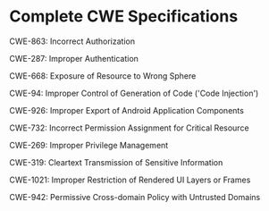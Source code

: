 

# Complete CWE Specifications

CWE-863: Incorrect Authorization

CWE-287: Improper Authentication

CWE-668: Exposure of Resource to Wrong Sphere

CWE-94: Improper Control of Generation of Code ('Code Injection')

CWE-926: Improper Export of Android Application Components

CWE-732: Incorrect Permission Assignment for Critical Resource

CWE-269: Improper Privilege Management

CWE-319: Cleartext Transmission of Sensitive Information

CWE-1021: Improper Restriction of Rendered UI Layers or Frames

CWE-942: Permissive Cross-domain Policy with Untrusted Domains